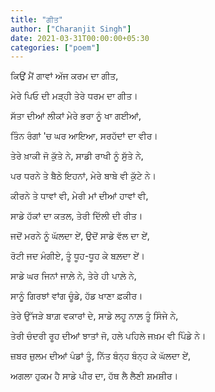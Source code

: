 ```yaml
---
title: "ਗੀਤ"
author: ["Charanjit Singh"]
date: 2021-03-31T00:00:00+05:30
categories: ["poem"]
---
```


ਕਿਉਂ ਮੈਂ ਗਾਵਾਂ ਅੱਜ ਕਰਮ ਦਾ ਗੀਤ,

ਮੇਰੇ ਪਿਓ ਦੀ ਮੜ੍ਹੀ ਤੇਰੇ ਧਰਮ ਦਾ ਗੀਤ।

ਸੱਤਾ ਦੀਆਂ ਲੀਕਾਂ ਮੇਰੇ ਭਰਾ ਨੂੰ ਖਾ ਗਈਆਂ,

ਤਿੰਨ ਰੰਗਾਂ 'ਚ ਘਰ ਆਇਆ, ਸਰਹੱਦਾਂ ਦਾ ਵੀਰ।


ਤੇਰੇ ਖ਼ਾਕੀ ਜੋ ਕੁੱਤੇ ਨੇ, ਸਾਡੀ ਰਾਖੀ ਨੂੰ ਸੁੱਤੇ ਨੇ,

ਪਰ ਧਰਨੇ ਤੇ ਬੈਠੇ ਇਹਨਾਂ, ਮੇਰੇ ਬਾਬੇ ਵੀ ਕੁੱਟੇ ਨੇ।

ਕੀਰਨੇ ਤੇ ਧਾਵਾਂ ਵੀ, ਮੇਰੀ ਮਾਂ ਦੀਆਂ ਹਾਵਾਂ ਵੀ,

ਸਾਡੇ ਹੱਕਾਂ ਦਾ ਕਤਲ, ਤੇਰੀ ਦਿੱਲੀ ਦੀ ਰੀਤ।


ਜਦੋਂ ਮਰਨੇ ਨੂੰ ਘੱਲਦਾ ਏਂ, ਉਦੋਂ ਸਾਡੇ ਵੱਲ ਦਾ ਏਂ,

ਰੋਟੀ ਜਦ ਮੰਗੀਏ, ਤੂੰ ਧੂਹ-ਧੂਹ ਕੇ ਬਲ਼ਦਾ ਏਂ।

ਸਾਡੇ ਘਰ ਜਿਨਾਂ ਜਾਲ਼ੇ ਨੇ, ਤੇਰੇ ਹੀ ਪਾਲ਼ੇ ਨੇ,

ਸਾਨੂੰ ਗਿਰਝਾਂ ਵਾਂਗ ਚੂੰਡੇ, ਹੱਡ ਖਾਣਾ ਫ਼ਕੀਰ।


ਤੇਰੇ ਉੱਜੜੇ ਬਾਗ਼ ਵਕਾਰਾਂ ਦੇ, ਸਾਡੇ ਲਹੂ ਨਾਲ਼ ਤੂੰ ਸਿੰਜੇ ਨੇ,

ਤੇਰੀ ਚੰਦਰੀ ਰੂਹ ਦੀਆਂ ਝਾਤਾਂ ਜੋ, ਹਲੇ ਪਹਿਲੇ ਜਖ਼ਮ ਵੀ ਪਿੰਡੇ ਨੇ।

ਜ਼ਬਰ ਜ਼ੁਲਮ ਦੀਆਂ ਪੰਡਾਂ ਤੂੰ, ਨਿੱਤ ਬੰਨ੍ਹ ਬੰਨ੍ਹ ਕੇ ਘੱਲਦਾ ਏਂ,

ਅਗਲਾ ਹੁਕਮ ਹੈ ਸਾਡੇ ਪੀਰ ਦਾ, ਹੱਥ ਲੈ ਲੈਣੀ ਸ਼ਮਸ਼ੀਰ।
